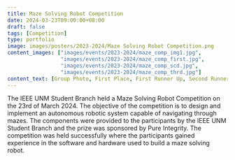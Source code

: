 ```yaml
---
title: Maze Solving Robot Competition
date: 2024-03-23T09:00:00+08:00
draft: false
tags: [Competition]
type: portfolio
image: images/posters/2023-2024/Maze Solving Robot Competition.png
content_images: ["images/events/2023-2024/maze_comp_img1.jpg",
                 "images/events/2023-2024/maze_comp_first.jpg",
                 "images/events/2023-2024/maze_comp_scd.jpg",
                 "images/events/2023-2024/maze_comp_thrd.jpg"]
content_text: [Group Photo, First Place, First Runner Up, Second Runner Up]
---
```


The IEEE UNM Student Branch held a Maze Solving Robot Competition on the 23rd of March 2024. The objective of the competition is to design and implement an autonomous robotic system capable of navigating through mazes. The components were provided to the participants by the IEEE UNM Student Branch and the prize was sponsored by Pure Integrity. The competition was held successfully where the participants gained experience in the software and hardware used to build a maze solving robot. 